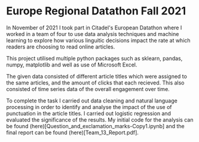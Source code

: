 # Europe Regional Datathon Fall 2021

In November of 2021 I took part in Citadel's European Datathon where I worked in a team of four to use data analysis techniques and machine learning to explore how various linguitic decisions impact the rate at which readers are choosing to read online articles.

This project utilised multiple python packages such as sklearn, pandas, numpy, matplotlib and well as use of Microsoft Excel.

The given data consisted of different article titles which were assigned to the same articles, and the amount of clicks that each recieved. This also consisted of time series data of the overall engagement over time.

To complete the task I carried out data cleaning and natural language processing in order to identify and analyse the impact of the use of punctuation in the article titles. I carried out logistic regression and evaluated the significance of the results. My initial code for the analysis can be found (here)[Question_and_exclamation_marks-Copy1.ipynb] and the final report can be found (here)[Team_13_Report.pdf].